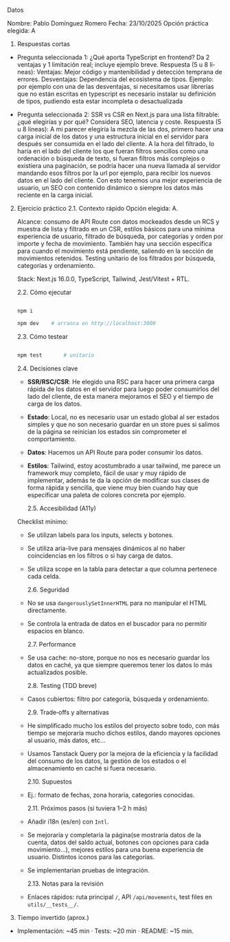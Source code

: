 Datos

Nombre: Pablo Domínguez Romero
Fecha: 23/10/2025
Opción práctica elegida: A

1. Respuestas cortas

- Pregunta seleccionada 1: ¿Qué aporta TypeScript en frontend? Da 2 ventajas y 1 limitación real; incluye ejemplo breve.
  Respuesta (5 u 8 lí­neas):
  Ventajas: Mejor código y mantenibilidad y detección temprana de errores.
  Desventajas: Dependencia del ecosistema de tipos.
  Ejemplo: por ejemplo con una de las desventajas, si necesitamos usar librerías que no están escritas en typescript es necesario instalar su definición de tipos, pudiendo esta estar incompleta o desactualizada

- Pregunta seleccionada 2: SSR vs CSR en Next.js para una lista filtrable: ¿qué elegirías y por qué? Considera SEO, latencia y coste.
  Respuesta (5 u 8 lí­neas):
  A mi parecer elegiría la mezcla de las dos, primero hacer una carga inicial de los datos y una estructura inicial en el servidor para después ser consumida en el lado del cliente. A la hora del filtrado, lo haría en el lado del cliente los que fueran filtros sencillos como una ordenación o búsqueda de texto, si fueran filtros más complejos o existiera una paginación, se podría hacer una nueva llamada al servidor mandando esos filtros por la url por ejemplo, para recibir los nuevos datos en el lado del cliente. Con esto tenemos una mejor experiencia de usuario, un SEO con contenido dinámico o siempre los datos más reciente en la carga inicial.

2. Ejercicio práctico
   2.1. Contexto rápido
   Opción elegida: A.

   Alcance: consumo de API Route con datos mockeados desde un RCS y muestra de lista y filtrado en un CSR, estilos básicos para una mínima experiencia de usuario, filtrado de búsqueda, por categorías y orden por importe y fecha de movimiento. También hay una sección específica para cuando el movimiento está pendiente, saliendo en la sección de movimientos retenidos. Testing unitario de los filtrados por búsqueda, categorías y ordenamiento.

   Stack: Next.js 16.0.0, TypeScript, Tailwind, Jest/Vitest + RTL.

   2.2. Cómo ejecutar

   ```bash

   npm i

   npm dev    # arranca en http://localhost:3000

   ```

   2.3. Cómo testear

   ```bash

   npm test       # unitario

   ```

   2.4. Decisiones clave

   - **SSR/RSC/CSR**: He elegido una RSC para hacer una primera carga rápida de los datos en el servidor para luego poder consumirlos del lado del cliente, de esta manera
     mejoramos el SEO y el tiempo de carga de los datos.
   - **Estado**: Local, no es necesario usar un estado global al ser estados simples y que no son necesario guardar en un store pues si salimos de la página se reinician los estados sin comprometer el comportamiento.
   - **Datos**: Hacemos un API Route para poder consumir los datos.
   - **Estilos**: Tailwind, estoy acostumbrado a usar tailwind, me parece un framework muy completo, fácil de usar y muy rápido de implementar, además te da la opción de modificar sus clases de forma rápida y sencilla, que viene muy bien cuando hay que especificar una paleta de colores concreta por ejemplo.

     2.5. Accesibilidad (A11y)

   Checklist mínimo:

   - Se utilizan labels para los inputs, selects y botones.
   - Se utiliza aria-live para mensajes dinámicos al no haber coincidencias en los filtros o si hay carga de datos.
   - Se utiliza scope en la tabla para detectar a que columna pertenece cada celda.

     2.6. Seguridad

   - No se usa `dangerouslySetInnerHTML` para no manipular el HTML directamente.
   - Se controla la entrada de datos en el buscador para no permitir espacios en blanco.

     2.7. Performance

   - Se usa cache: no-store, porque no nos es necesario guardar los datos en caché, ya que siempre queremos tener los datos lo más actualizados posible.

     2.8. Testing (TDD breve)

   - Casos cubiertos: filtro por categoría, búsqueda y ordenamiento.

     2.9. Trade‑offs y alternativas

   - He simplificado mucho los estilos del proyecto sobre todo, con más tiempo se mejoraría mucho dichos estilos, dando mayores opciones al usuario, más datos, etc...
   - Usamos Tanstack Query por la mejora de la eficiencia y la facilidad del consumo de los datos, la gestión de los estados o el almacenamiento en caché si fuera necesario.

     2.10. Supuestos

   - Ej.: formato de fechas, zona horaria, categories conocidas.

     2.11. Próximos pasos (si tuviera 1–2 h más)

   - Añadir i18n (es/en) con `Intl`.
   - Se mejoraría y completaría la página(se mostraría datos de la cuenta, datos del saldo actual, botones con opciones para cada movimiento...), mejores estilos para una buena experiencia de usuario. Distintos iconos para las categorías.
   - Se implementarían pruebas de integración.

     2.13. Notas para la revisión

   - Enlaces rápidos: ruta principal `/`, API `/api/movements`, test files en `utils/__tests__/`.

3. Tiempo invertido (aprox.)

- Implementación: ~45 min · Tests: ~20 min · README: ~15 min.
